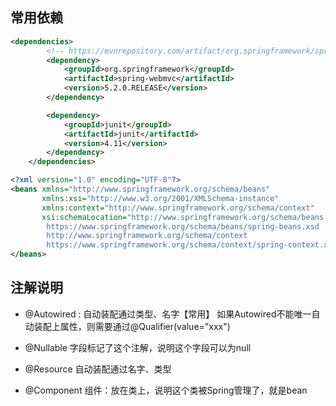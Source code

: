 ## 常用依赖
~~~xml
<dependencies>
        <!-- https://mvnrepository.com/artifact/org.springframework/spring-web -->
        <dependency>
            <groupId>org.springframework</groupId>
            <artifactId>spring-webmvc</artifactId>
            <version>5.2.0.RELEASE</version>
        </dependency>

        <dependency>
            <groupId>junit</groupId>
            <artifactId>junit</artifactId>
            <version>4.11</version>
        </dependency>
    </dependencies>
~~~
~~~xml
<?xml version="1.0" encoding="UTF-8"?>
<beans xmlns="http://www.springframework.org/schema/beans"
       xmlns:xsi="http://www.w3.org/2001/XMLSchema-instance"
       xmlns:context="http://www.springframework.org/schema/context"
       xsi:schemaLocation="http://www.springframework.org/schema/beans
        https://www.springframework.org/schema/beans/spring-beans.xsd
        http://www.springframework.org/schema/context
        https://www.springframework.org/schema/context/spring-context.xsd">
</beans>
~~~
## 注解说明
- @Autowired : 自动装配通过类型、名字【常用】
    如果Autowired不能唯一自动装配上属性，则需要通过@Qualifier(value="xxx")
- @Nullable    字段标记了这个注解，说明这个字段可以为null
- @Resource    自动装配通过名字、类型

- @Component   组件：放在类上，说明这个类被Spring管理了，就是bean

